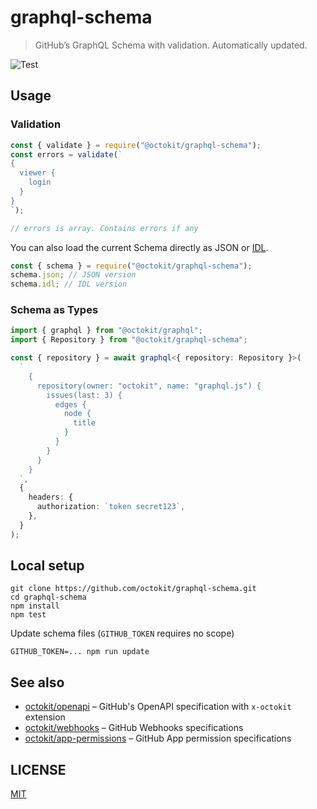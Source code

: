 # graphql-schema

> GitHub’s GraphQL Schema with validation. Automatically updated.

![Test](https://github.com/octokit/graphql-schema/workflows/Test/badge.svg)

## Usage

### Validation

```js
const { validate } = require("@octokit/graphql-schema");
const errors = validate(`
{
  viewer {
    login
  }
}
`);

// errors is array. Contains errors if any
```

You can also load the current Schema directly as JSON or [IDL](https://en.wikipedia.org/wiki/Interface_description_language).

```js
const { schema } = require("@octokit/graphql-schema");
schema.json; // JSON version
schema.idl; // IDL version
```

### Schema as Types

```ts
import { graphql } from "@octokit/graphql";
import { Repository } from "@octokit/graphql-schema";

const { repository } = await graphql<{ repository: Repository }>(
  `
    {
      repository(owner: "octokit", name: "graphql.js") {
        issues(last: 3) {
          edges {
            node {
              title
            }
          }
        }
      }
    }
  `,
  {
    headers: {
      authorization: `token secret123`,
    },
  }
);
```

## Local setup

```
git clone https://github.com/octokit/graphql-schema.git
cd graphql-schema
npm install
npm test
```

Update schema files (`GITHUB_TOKEN` requires no scope)

```
GITHUB_TOKEN=... npm run update
```

## See also

- [octokit/openapi](https://github.com/octokit/openapi) – GitHub's OpenAPI specification with `x-octokit` extension
- [octokit/webhooks](https://github.com/octokit/webhooks) – GitHub Webhooks specifications
- [octokit/app-permissions](https://github.com/octokit/app-permissions) – GitHub App permission specifications

## LICENSE

[MIT](LICENSE.md)
